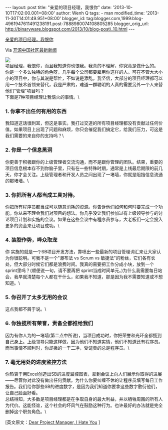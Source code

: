 --- layout: post title: "亲爱的项目经理，我恨你" date:
'2013-10-10T17:02:00.001+08:00' author: Wenh Q tags: - man
modified\_time: '2013-11-30T14:01:49.951+08:00' blogger\_id:
tag:blogger.com,1999:blog-4961947611491238191.post-7888980074108805285
blogger\_orig\_url:
http://binaryware.blogspot.com/2013/10/blog-post\_10.html ---

[亲爱的项目经理，我恨你](http://www.oschina.net/news/44910/dear-project-manager-i-hate-you)

Via [开源中国社区最新新闻](http://www.oschina.net/?from=rss)

![](http://static.oschina.net/uploads/space/2013/1010/071536_XbQd_12.jpg)\
项目经理，我恨你，而且我知道你也恨我。我真的不理解，你究竟是做什么的。\
你是一个多么独特的角色呀，几乎每个公司都要雇用你这样的人。可在不管大大小小的项目中，你与其说是帮忙，不如说是添乱。我坚信，大部分的项目经理都可以用一个技术首领来替代，我是严肃的，难道一群聪明的人真的需要另外一个人来替他们"管理"项目吗？\
下面是7种项目经理让我恼火的事情。\

### 1. 你拿不出任何有用的东西

我知道这话很刺耳，但这是事实。我打过交道的所有项目经理都没有贡献过任何价值。如果项目上出现了问题和麻烦，你只会催促我们搞定它，给我们压力，可这是我们需要的来自你的支持吗？\

### 2. 你是一个信息黑洞

你更善于积极跟你的上级管理者交流沟通，而不是跟你管理的团队。结果，重要的项目信息根本存不到你脑子里，只有在一些特殊时期，通常是上线最后期限的前几天，你才会关注。上级管理者和开发人员之间出现了一堵墙，你就是阻挡信息流通的那堵墙。\

### 3. 你把所有人都当成工具对待。

你把所有程序员都当成可以随意消耗的资源。你告诉他们如何和何时要完成一个功能。你从来不理会我们对项目的想法。你几乎没让我们参加过有上级领导参与的讨论项目计划和实施的会议。如果在这些会议中有程序员参与，大老板们一定会投入更多的资金来让项目成功。\

### 4. 装腔作势，哗众取宠

你
实施的就是一个SB项目开发方法，靠喷出一些最新的项目管理词汇来让大家认为你很聪明。可我不是一个"瀑布法
vs Scrum vs
敏捷法"的粉丝，它们各有长处，但大部分时候它们都是浪费时间。我真的需要把工作分成小块，放到一个sprint里吗？(顺便说一句，请不要再把
sprint当成时间单元。)为什么我需要每日站会，我早就清楚每个人都在干什么，如果我不知道，那是因为我不需要知道或不想知道。\

### 5. 你召开了太多无用的会议

这点我都不屑于说。\

### 6. 你独揽所有荣誉，责备全都推给我们

因为有你人为的一堵墙(第二点中所说)，当项目成功时，你把荣誉和光环全都揽到自己身上。上级领导只能这样做，因为他们不知道实情，他们不知道还有程序员。而当事情不顺利时，你却撇的一干二净，受谴责的总是程序员。\

### 7. 毫无用处的进度监控方法

你热衷于用Excel创造出SB的进度监控图表，拿到会议上向人们展示你取得的进展——尽管你对此没有做出任何贡献。为什么你要纠缠不休的让程序员填写每日工作报告。我们给你那些SB的进度数字，是因为我们知道你要拿这些数字敷衍他们，让自己脸面好看。\
总结得知，大多数是项目经理都是在争取自身的最大利益，并以牺牲周围的所有人为代价。这能怪谁，这个社会的坏风气在鼓励这种行为。也许最好的办法就是完全删掉这个职务角色。\

[英文原文：[Dear Project Manager, I Hate
You](http://blog.raavel.com/2013/08/13/project-manager/) ]

